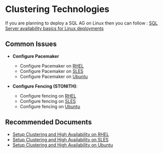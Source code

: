 <properties
    pageTitle="Clustering technologies"
    description="Clustering technologies"
    service="microsoft.compute"
    resource="virtualmachines"
    ms.author="ujpat,vadeveka,amamun"   
    authors="ujpat,vadeveka,AbdullahMSFT"
    displayOrder=""
    selfHelpType="generic"
    supportTopicIds="32740075"
    resourceTags="windowsSQL"
    productPesIds="16342"
    cloudEnvironments="public,fairfax, usnat, ussec, blackforest, mooncake"
    articleId="f57ac583-97a5-4dba-b3bc-df6ca8b9133c"
    ownershipId="AzureData_AzureSQLVM"
/>


# Clustering Technologies

If you are planning to deploy a SQL AG on Linux then you can follow : [SQL Server availability basics for Linux deployments](https://docs.microsoft.com/sql/linux/sql-server-linux-ha-basics?view=sql-server-ver15)<br> 

## Common Issues
* **Configure Pacemaker** 

  * Configure Pacemaker on [RHEL](https://docs.microsoft.com/sql/linux/sql-server-linux-availability-group-cluster-rhel?view=sql-server-ver15#configure-pacemaker)
  * Configure Pacemaker on [SLES](https://docs.microsoft.com/sql/linux/sql-server-linux-availability-group-cluster-sles?view=sql-server-ver15#install-and-configure-pacemaker-on-each-cluster-node)
  * Configure Pacemaker on [Ubuntu](https://docs.microsoft.com/sql/linux/sql-server-linux-availability-group-cluster-ubuntu?view=sql-server-ver15#install-and-configure-pacemaker-on-each-cluster-node)
    
  
* **Configure Fencing (STONITH)**:

  * Configure fencing on [RHEL](https://docs.microsoft.com/sql/linux/sql-server-linux-availability-group-cluster-rhel?view=sql-server-ver15#configure-pacemaker)
  * Configure fencing on [SLES](https://docs.microsoft.com/sql/linux/sql-server-linux-availability-group-cluster-sles?view=sql-server-ver15#install-and-configure-pacemaker-on-each-cluster-node)
  * Configure fencing on [Ubuntu](https://docs.microsoft.com/sql/linux/sql-server-linux-availability-group-cluster-ubuntu?view=sql-server-ver15#install-and-configure-pacemaker-on-each-cluster-node)


## **Recommended Documents**

* [Setup Clustering and High Availability on RHEL](https://docs.microsoft.com/sql/linux/sql-server-linux-availability-group-cluster-rhel?view=sql-server-ver15)<br>
* [Setup Clustering and High Availability on SLES](https://docs.microsoft.com/sql/linux/sql-server-linux-availability-group-cluster-sles?view=sql-server-ver15)<br>
* [Setup Clustering and High Availability on Ubuntu](https://docs.microsoft.com/sql/linux/sql-server-linux-availability-group-cluster-ubuntu?view=sql-server-ver15)<br>

